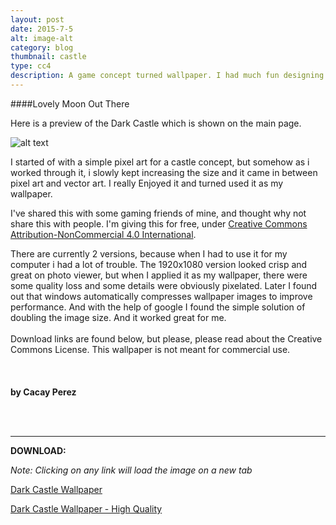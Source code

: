 ```yaml
---
layout: post
date: 2015-7-5
alt: image-alt
category: blog
thumbnail: castle
type: cc4
description: A game concept turned wallpaper. I had much fun designing it, and sort of got attached with it as well and ended up using it as my wallpaper.
---
```


####Lovely Moon Out There

Here is a preview of the Dark Castle which is shown on the main page.

![alt text](https://59a1a407a768420c120f97762b1b033bca34b478.googledrive.com/host/0ByHWDzyzOjn6flpPbHloZEt2cXJmY0FXdVNFckpLWlU2OWJ0b1NjNWtweGdnZzJrb1V4WWM/blog/dark_castle_blog_preview.png "Dark Castle")

I started of with a simple pixel art for a castle concept, but somehow as i worked through it, i slowly kept increasing the size and it came in between pixel art and vector art. I really
Enjoyed it and turned used it as my wallpaper.

I've shared this with some gaming friends of mine, and thought why not share this with people.
I'm giving this for free, under [Creative Commons Attribution-NonCommercial 4.0 International](http://creativecommons.org/licenses/by-nc/4.0/).

There are currently 2 versions, because when I had to use it for my computer i had a lot of trouble. The 1920x1080 version looked
crisp and great on photo viewer, but when I applied it as my wallpaper, there were some quality loss and some details were obviously pixelated.
Later I found out that windows automatically compresses wallpaper images to improve performance. And with the help of google I found the simple
solution of doubling the image size. And it worked great for me.
<br>
<br>
Download links are found below, but please, please read about the Creative Commons License. This wallpaper is not meant for commercial use.
<br>
<br>
<br>
<br>
**by Cacay Perez**

<br>
<br>
<hr>

**DOWNLOAD:**

*Note: Clicking on any link will load the image on a new tab*

<p><a href="https://59a1a407a768420c120f97762b1b033bca34b478.googledrive.com/host/0ByHWDzyzOjn6flpPbHloZEt2cXJmY0FXdVNFckpLWlU2OWJ0b1NjNWtweGdnZzJrb1V4WWM/blog/dark_castle_wallpaper.png"  target="_blank"> Dark Castle Wallpaper</a></p>
<p><a href="https://59a1a407a768420c120f97762b1b033bca34b478.googledrive.com/host/0ByHWDzyzOjn6flpPbHloZEt2cXJmY0FXdVNFckpLWlU2OWJ0b1NjNWtweGdnZzJrb1V4WWM/blog/dark_castle_wallpaper_2x.png" target="_blank"> Dark Castle Wallpaper - High Quality</a></p>
